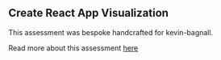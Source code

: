 ## Create React App Visualization

This assessment was bespoke handcrafted for kevin-bagnall.

Read more about this assessment [here](https://react.eogresources.com)
